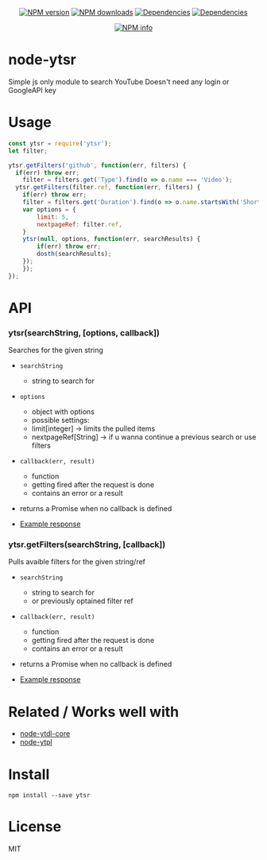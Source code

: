 <div align="center">
  <p>
    <a href="https://www.npmjs.com/package/ytsr"><img src="https://img.shields.io/npm/v/ytsr.svg?maxAge=3600" alt="NPM version" /></a>
    <a href="https://www.npmjs.com/package/ytsr"><img src="https://img.shields.io/npm/dt/ytsr.svg?maxAge=3600" alt="NPM downloads" /></a>
    <a href="https://david-dm.org/"><img src="https://img.shields.io/david/timeforaninja/node-ytsr.svg?maxAge=3600" alt="Dependencies" /></a>
    <a href="https://greenkeeper.io/"><img src="https://badges.greenkeeper.io/TimeForANinja/node-ytsr.svg" alt="Dependencies" /></a>
  </p>
  <p>
    <a href="https://nodei.co/npm/ytsr/"><img src="https://nodei.co/npm/ytsr.png?downloads=true&stars=true" alt="NPM info" /></a>
  </p>
</div>

# node-ytsr

Simple js only module to search YouTube
Doesn't need any login or GoogleAPI key

# Usage

```js
const ytsr = require('ytsr');
let filter;

ytsr.getFilters('github', function(err, filters) {
  if(err) throw err;
	filter = filters.get('Type').find(o => o.name === 'Video');
  ytsr.getFilters(filter.ref, function(err, filters) {
    if(err) throw err;
  	filter = filters.get('Duration').find(o => o.name.startsWith('Short'));
  	var options = {
  		limit: 5,
  		nextpageRef: filter.ref,
  	}
  	ytsr(null, options, function(err, searchResults) {
  		if(err) throw err;
  		dosth(searchResults);
  	});
	});
});
```


# API
### ytsr(searchString, [options, callback])

Searches for the given string

* `searchString`
    * string to search for
* `options`
    * object with options
    * possible settings:
    * limit[integer] -> limits the pulled items
	* nextpageRef[String] -> if u wanna continue a previous search or use filters
* `callback(err, result)`
    * function
    * getting fired after the request is done
    * contains an error or a result

* returns a Promise when no callback is defined
* [Example response](https://github.com/timeforaninja/node-ytsr/blob/master/example/example_search_output)

### ytsr.getFilters(searchString, [callback])

Pulls avaible filters for the given string/ref

* `searchString`
    * string to search for
    * or previously optained filter ref
* `callback(err, result)`
    * function
    * getting fired after the request is done
    * contains an error or a result

* returns a Promise when no callback is defined
* [Example response](https://github.com/timeforaninja/node-ytsr/blob/master/example/example_filters_output)


# Related / Works well with

* [node-ytdl-core](https://github.com/fent/node-ytdl-core)
* [node-ytpl](https://github.com/TimeForANinja/node-ytpl)


# Install

    npm install --save ytsr



# License
MIT
